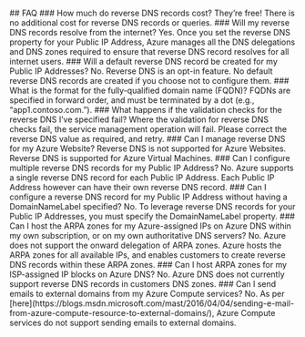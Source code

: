 <BR> 
## FAQ 
### How much do reverse DNS records cost?
They’re free!  There is no additional cost for reverse DNS records or queries.
### Will my reverse DNS records resolve from the internet?
Yes. Once you set the reverse DNS property for your Public IP Address, Azure manages all the DNS delegations and DNS zones required to ensure that reverse DNS record resolves for all internet users.
### Will a default reverse DNS record be created for my Public IP Addresses?
No. Reverse DNS is an opt-in feature. No default reverse DNS records are created if you choose not to configure them.
### What is the format for the fully-qualified domain name (FQDN)?
FQDNs are specified in forward order, and must be terminated by a dot (e.g., “app1.contoso.com.”).
### What happens if the validation checks for the reverse DNS I’ve specified fail?
Where the validation for reverse DNS checks fail, the service management operation will fail. Please correct the reverse DNS value as required, and retry.
### Can I manage reverse DNS for my Azure Website?
Reverse DNS is not supported for Azure Websites. Reverse DNS is supported for Azure Virtual Machines.
### Can I configure multiple reverse DNS records for my Public IP Address?
No. Azure supports a single reverse DNS record for each Public IP Address. Each Public IP Address however can have their own reverse DNS record.
### Can I configure a reverse DNS record for my Public IP Address without having a DomainNameLabel specified?
No. To leverage reverse DNS records for your Public IP Addresses, you must specify the DomainNameLabel property.
### Can I host the ARPA zones for my Azure-assigned IPs on Azure DNS within my own subscription, or on my own authoritative DNS servers?
No. Azure does not support the onward delegation of ARPA zones. Azure hosts the ARPA zones for all available IPs, and enables customers to create reverse DNS records within these ARPA zones.
### Can I host ARPA zones for my ISP-assigned IP blocks on Azure DNS?
No. Azure DNS does not currently support reverse DNS records in customers DNS zones.
### Can I send emails to external domains from my Azure Compute services?
No. As per [here](https://blogs.msdn.microsoft.com/mast/2016/04/04/sending-e-mail-from-azure-compute-resource-to-external-domains/), Azure Compute services do not support sending emails to external domains.
